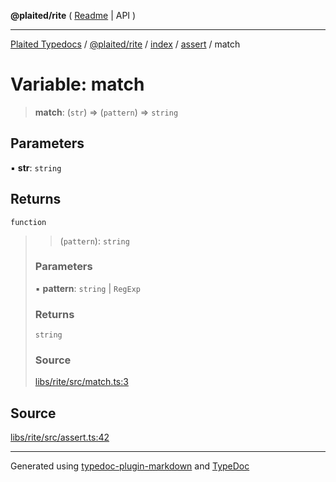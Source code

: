 **@plaited/rite** ( [Readme](../../../../README.md) \| API )

***

[Plaited Typedocs](../../../../../../modules.md) / [@plaited/rite](../../../../modules.md) / [index](../../../README.md) / [assert](../README.md) / match

# Variable: match

> **match**: (`str`) => (`pattern`) => `string`

## Parameters

▪ **str**: `string`

## Returns

`function`

> > (`pattern`): `string`
>
> ### Parameters
>
> ▪ **pattern**: `string` \| `RegExp`
>
> ### Returns
>
> `string`
>
> ### Source
>
> [libs/rite/src/match.ts:3](https://github.com/plaited/plaited/blob/b151218/libs/rite/src/match.ts#L3)
>

## Source

[libs/rite/src/assert.ts:42](https://github.com/plaited/plaited/blob/b151218/libs/rite/src/assert.ts#L42)

***

Generated using [typedoc-plugin-markdown](https://www.npmjs.com/package/typedoc-plugin-markdown) and [TypeDoc](https://typedoc.org/)
